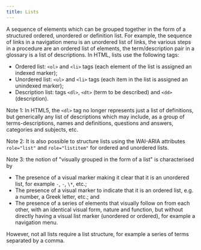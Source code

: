 ```yaml
---
title: Lists
---
```


A sequence of elements which can be grouped together in the form of a structured ordered, unordered or definition list. For example, the sequence of links in a navigation menu is an unordered list of links, the various steps in a procedure are an ordered list of elements, the term/description pair in a glossary is a list of descriptions. In HTML, lists use the following tags:

- Ordered list: `<ol>` and `<li>` tags (each element of the list is assigned an indexed marker);
- Unordered list: `<ul>` and `<li>` tags (each item in the list is assigned an unindexed marker);
- Description list: tags `<dl>`, `<dt>` (term to be described) and `<dd>` (description).

Note 1: In HTML5, the `<dl>` tag no longer represents just a list of definitions, but generically any list of descriptions which may include, as a group of terms-descriptions, names and definitions, questions and answers, categories and subjects, etc.

Note 2: It is also possible to structure lists using the WAI-ARIA attributes `role="list"` and `role="listitem"` for ordered and unordered lists.

Note 3: the notion of "visually grouped in the form of a list" is characterised by

- The presence of a visual marker making it clear that it is an unordered list, for example `-`, `-`, `\*`, etc.;
- The presence of a visual marker to indicate that it is an ordered list, e.g. a number, a Greek letter, etc.; and
- The presence of a series of elements that visually follow on from each other, with an identical visual form, nature and function, but without directly having a visual list marker (unordered or ordered), for example a navigation menu.

However, not all lists require a list structure, for example a series of terms separated by a comma.
